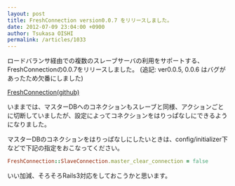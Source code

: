 ```yaml
---
layout: post
title: FreshConnection version0.0.7 をリリースしました。
date: 2012-07-09 23:04:00 +0900
author: Tsukasa OISHI
permalink: /articles/1033
---
```


ロードバランサ経由での複数のスレーブサーバの利用をサポートする、FreshConnectionの0.0.7をリリースしました。
(追記: ver0.0.5, 0.0.6 はバグがあったため欠番にしました)

[FreshConnection(github)](https://github.com/tsukasaoishi/fresh_connection)

いままでは、マスターDBへのコネクションもスレーブと同様、アクションごとに切断していましたが、設定によってコネクションをはりっぱなしにできるようになりました。

マスターDBのコネクションをはりっぱなしにしたいときは、config/initializer下などで下記の指定をおこなってください。

```ruby
FreshConnection::SlaveConnection.master_clear_connection = false
```

いい加減、そろそろRails3対応をしておこうかと思います。

